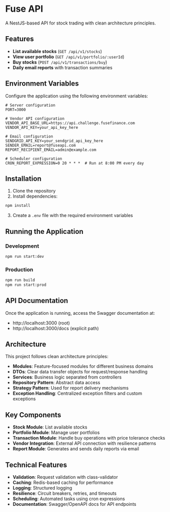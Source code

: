 # Fuse API

A NestJS-based API for stock trading with clean architecture principles.

## Features

- **List available stocks** (`GET /api/v1/stocks`)
- **View user portfolio** (`GET /api/v1/portfolio/:userId`)
- **Buy stocks** (`POST /api/v1/transactions/buy`)
- **Daily email reports** with transaction summaries

## Environment Variables

Configure the application using the following environment variables:

```
# Server configuration
PORT=3000

# Vendor API configuration
VENDOR_API_BASE_URL=https://api.challenge.fusefinance.com
VENDOR_API_KEY=your_api_key_here

# Email configuration
SENDGRID_API_KEY=your_sendgrid_api_key_here
SENDER_EMAIL=report@fuseapi.com
REPORT_RECIPIENT_EMAIL=admin@example.com

# Scheduler configuration
CRON_REPORT_EXPRESSION=0 20 * * *  # Run at 8:00 PM every day
```

## Installation

1. Clone the repository
2. Install dependencies:

```bash
npm install
```

3. Create a `.env` file with the required environment variables

## Running the Application

### Development

```bash
npm run start:dev
```

### Production

```bash
npm run build
npm run start:prod
```

## API Documentation

Once the application is running, access the Swagger documentation at:

- http://localhost:3000 (root)
- http://localhost:3000/docs (explicit path)

## Architecture

This project follows clean architecture principles:

- **Modules**: Feature-focused modules for different business domains
- **DTOs**: Clear data transfer objects for request/response handling
- **Services**: Business logic separated from controllers
- **Repository Pattern**: Abstract data access
- **Strategy Pattern**: Used for report delivery mechanisms
- **Exception Handling**: Centralized exception filters and custom exceptions

## Key Components

- **Stock Module**: List available stocks
- **Portfolio Module**: Manage user portfolios
- **Transaction Module**: Handle buy operations with price tolerance checks
- **Vendor Integration**: External API connection with resilience patterns
- **Report Module**: Generates and sends daily reports via email

## Technical Features

- **Validation**: Request validation with class-validator
- **Caching**: Redis-based caching for performance
- **Logging**: Structured logging
- **Resilience**: Circuit breakers, retries, and timeouts
- **Scheduling**: Automated tasks using cron expressions
- **Documentation**: Swagger/OpenAPI docs for API endpoints
